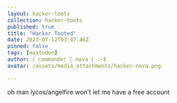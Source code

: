 ```yaml
---
layout: hacker-toots
collection: hacker-toots
published: true
title: "Hacker Tooted"
date: 2023-07-12T03:47:46Z
pinned: false
tags: [mastodon]
author: ⸸ commander ░ nova ⸸ :~$
avatar: /assets/media_attachments/hacker-nova.png

---
```


<p>oh man lycos/angelfire won&#39;t let me have a free account</p>


